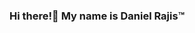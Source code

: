 ### Hi there!👋 My name is Daniel Rajis™️


<!--
**danielrajis03/danielrajis03** is a ✨ _special_ ✨ repository because its `README.md` (this file) appears on your GitHub profile.

Here are some ideas to get you started:
- 🌱 I’m currently studying computer science at the University of Nottingham.
- 🧠 I'm always eager to learn from experienced seniors and professionals.

- 🔭 I’m currently working on several projects, the most important being version 2.0 of my current portfollio website!

- 💻 I craft CSS/HTML portfolio websites, offering them to fellow students at no cost and extending the service to external clients for a 
     nominal fee. 

     
- 💬 Juggling personal time alongside rigorous computer science studies can be challenging. Don't hesitate to connect with me for insights 
     on achieving a balanced university/personal work dynamic, harmonizing work and life commitments, or any related subjects. I'm always 
     here to offer the best advice I can provide!  
     
     
     
     troubleshooting testing issues with my code, or any other topic – I'm committed to offering my assistance, with a special emphasis on 
     supporting my fellow students!

- 🏋🏾‍♂️ My fervour for fitness is reflected in creating and editing videos regularly, not only to document my journey but also to inspire     
     others towards healthier lifestyles. Message me for my socials!

- 📫 How to reach me: ...
- 😄 Pronouns: ...
- ⚡ Fun fact: ...
-->

